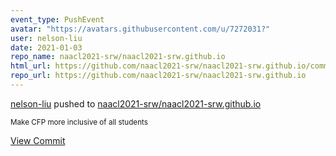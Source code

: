 ```yaml
---
event_type: PushEvent
avatar: "https://avatars.githubusercontent.com/u/7272031?"
user: nelson-liu
date: 2021-01-03
repo_name: naacl2021-srw/naacl2021-srw.github.io
html_url: https://github.com/naacl2021-srw/naacl2021-srw.github.io/commit/62c0f6d58ca944e73615922e94582cbd010103c1
repo_url: https://github.com/naacl2021-srw/naacl2021-srw.github.io
---
```


<a href='https://github.com/nelson-liu' target='_blank'>nelson-liu</a> pushed to <a href='https://github.com/naacl2021-srw/naacl2021-srw.github.io' target='_blank'>naacl2021-srw/naacl2021-srw.github.io</a>

<small>Make CFP more inclusive of all students</small>

<a href='https://github.com/naacl2021-srw/naacl2021-srw.github.io/commit/62c0f6d58ca944e73615922e94582cbd010103c1' target='_blank'>View Commit</a>